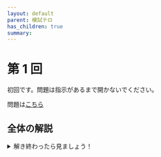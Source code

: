 ```yaml
---
layout: default
parent: 模試テロ
has_children: true
summary:
---
```


# 第 1 回

初回です。問題は指示があるまで開かないでください。

問題は[こちら](https://kampachi-dev.github.io/mathterro/examterro/examterro_01.pdf)

## 全体の解説

<details markdown="1">
<summary>解き終わったら見ましょう！</summary>

初回なので難易度を控えめにしました。時間には余裕があるはずで、解ける問題を丁寧に記述できるかを見ています。

難易度と目標解答時間は以下の表の通りです。A 問題と B 問題は必ず復習しましょう。(全部でした)

||難易度|目標(分)|
|:--|:-:|:-:|
|【1】(1)|B|5|
|【1】(2)|A|5|
|【2】|B+|20|
|【3】(1)|A|5|
|【3】(2)|B|15|
|【4】(1)|A|5|
|【4】(2)|B|15|
|【5】|A|10|

</details>